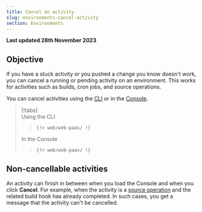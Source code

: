 ```yaml
---
title: Cancel an activity
slug: environments-cancel-activity
section: Environments
---
```


**Last updated 28th November 2023**



## Objective  

If you have a stuck activity or you pushed a change you know doesn't work,
you can cancel a running or pending activity on an environment.
This works for activities such as builds, cron jobs, and source operations.

You can cancel activities using the [CLI](../environments-administration/cli)
or in the [Console](../environments-administration/web).

> [!tabs]      
> Using the CLI     
>> ```      
>> {!> web/web-paas/ !}  
>> ```     
> In the Console     
>> ```      
>> {!> web/web-paas/ !}  
>> ```     

## Non-cancellable activities

An activity can finish in between when you load the Console and when you click **Cancel**.
For example, when the activity is a [source operation](../environments-create-apps/source-operations)
and the related build hook has already completed.
In such cases, you get a message that the activity can't be cancelled.
